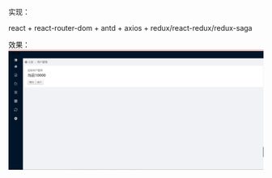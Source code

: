 实现：

react + react-router-dom + antd + axios + redux/react-redux/redux-saga

效果：
![Image text](https://raw.githubusercontent.com/fanqingyun/awesome-react/master/README/whole.png)


